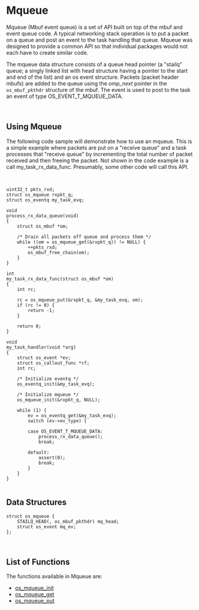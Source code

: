 # Mqueue

Mqueue (Mbuf event queue) is a set of API built on top of the mbuf and event queue code. A typical networking stack operation is to put a packet on a queue and post an event to the task handling that queue. Mqueue was designed to provide a common API so that individual packages would not each have to create similar code.

The mqueue data structure consists of a queue head pointer (a "stailq" queue; a singly linked list with head structure having a pointer to the start and end of the list) and an os event structure. Packets (packet header mbufs) are added to the queue using the *omp_next* pointer in the `os_mbuf_pkthdr` structure of the mbuf. The event is used to post to the task an event of type OS_EVENT_T_MQUEUE_DATA. 

<br>  

## Using Mqueue

The following code sample will demonstrate how to use an mqueue. This is a simple example where packets are put on a "receive queue" and a task processes that "receive queue" by incrementing the total number of packet received and then freeing the packet. Not shown in the code example is a call my_task_rx_data_func. Presumably, some other code will call this API. 

<br>


```no-highlight
uint32_t pkts_rxd;
struct os_mqueue rxpkt_q;
struct os_eventq my_task_evq;

void
process_rx_data_queue(void)
{
    struct os_mbuf *om;

	/* Drain all packets off queue and process them */
    while ((om = os_mqueue_get(&rxpkt_q)) != NULL) {
        ++pkts_rxd;
        os_mbuf_free_chain(om);
    }
}

int
my_task_rx_data_func(struct os_mbuf *om)
{
    int rc;

    rc = os_mqueue_put(&rxpkt_q, &my_task_evq, om);
    if (rc != 0) {
        return -1;
    }

    return 0;
}

void
my_task_handler(void *arg)
{
    struct os_event *ev;
    struct os_callout_func *cf;
    int rc;

    /* Initialize eventq */
    os_eventq_init(&my_task_evq);

	/* Initialize mqueue */
    os_mqueue_init(&rxpkt_q, NULL);

    while (1) {
        ev = os_eventq_get(&my_task_evq);
        switch (ev->ev_type) {
        
        case OS_EVENT_T_MQUEUE_DATA:
            process_rx_data_queue();
            break;

        default:
            assert(0);
            break;
        }
    }
}
    
```



## Data Structures

```no-highlight
struct os_mqueue {
    STAILQ_HEAD(, os_mbuf_pkthdr) mq_head;
    struct os_event mq_ev;
};
```

<br>

## List of Functions

The functions available in Mqueue are:

* [os_mqueue_init](os_mqueue_init.md)
* [os_mqueue_get](os_mqueue_get.md)
* [os_mqueue_put](os_mqueue_put.md)

